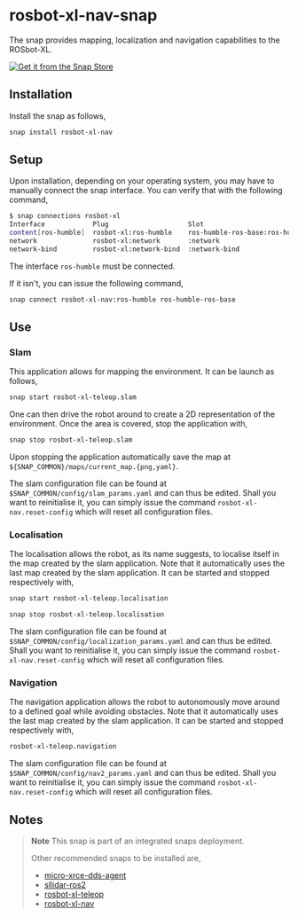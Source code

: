 # rosbot-xl-nav-snap

The snap provides mapping, localization and navigation capabilities
to the ROSbot-XL.

[![Get it from the Snap Store](https://snapcraft.io/static/images/badges/en/snap-store-black.svg)](https://snapcraft.io/rosbot-xl-nav)

## Installation

Install the snap as follows,

```bash
snap install rosbot-xl-nav
```

## Setup

Upon installation, depending on your operating system,
you may have to manually connect the snap interface.
You can verify that with the following command,

```bash
$ snap connections rosbot-xl
Interface            Plug                    Slot                            Notes
content[ros-humble]  rosbot-xl:ros-humble    ros-humble-ros-base:ros-humble  manual
network              rosbot-xl:network       :network                        -
network-bind         rosbot-xl:network-bind  :network-bind                   -
```

The interface `ros-humble` must be connected.

If it isn't, you can issue the following command,

```bash
snap connect rosbot-xl-nav:ros-humble ros-humble-ros-base
```

## Use

### Slam

This application allows for mapping the environment.
It can be launch as follows,

```bash
snap start rosbot-xl-teleop.slam
```

One can then drive the robot around to create a 2D representation of the environment.
Once the area is covered, stop the application with,

```bash
snap stop rosbot-xl-teleop.slam
```

Upon stopping the application automatically save the map at `${SNAP_COMMON}/maps/current_map.{png,yaml}`.

The slam configuration file can be found at `$SNAP_COMMON/config/slam_params.yaml` and can thus be edited.
Shall you want to reinitialise it,
you can simply issue the command `rosbot-xl-nav.reset-config` which will reset all configuration files.

### Localisation

The localisation allows the robot, as its name suggests,
to localise itself in the map created by the slam application.
Note that it automatically uses the last map created by the slam application.
It can be started and stopped respectively with,

```bash
snap start rosbot-xl-teleop.localisation
```

```bash
snap stop rosbot-xl-teleop.localisation
```

The slam configuration file can be found at `$SNAP_COMMON/config/localization_params.yaml` and can thus be edited.
Shall you want to reinitialise it,
you can simply issue the command `rosbot-xl-nav.reset-config` which will reset all configuration files.

### Navigation

The navigation application allows the robot to autonomously move around to a defined goal while avoiding obstacles.
Note that it automatically uses the last map created by the slam application.
It can be started and stopped respectively with,

```bash
rosbot-xl-teleop.navigation
```

The slam configuration file can be found at `$SNAP_COMMON/config/nav2_params.yaml` and can thus be edited.
Shall you want to reinitialise it,
you can simply issue the command `rosbot-xl-nav.reset-config` which will reset all configuration files.

## Notes

> **Note**
> This snap is part of an integrated snaps deployment.
> 
> Other recommended snaps to be installed are,
> 
> - [micro-xrce-dds-agent](LINK)
> - [sllidar-ros2](https://snapcraft.io/sllidar-ros2)
> - [rosbot-xl-teleop](https://snapcraft.io/rosbot-xl-teleop)
> - [rosbot-xl-nav](https://snapcraft.io/rosbot-xl-nav)
